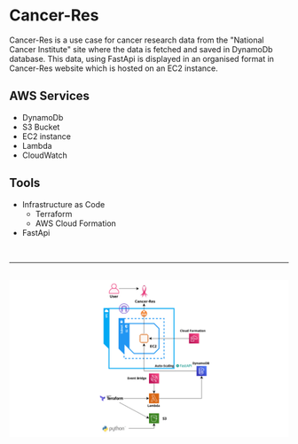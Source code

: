 # Cancer-Res
Cancer-Res is a use case for cancer research data from the "National Cancer Institute" site where the data is fetched and saved in DynamoDb database. This data, using FastApi is displayed in an organised format in Cancer-Res website which is hosted on an EC2 instance.

## AWS Services 
- DynamoDb
- S3 Bucket
- EC2 instance 
- Lambda
- CloudWatch

## Tools
- Infrastructure as Code
  - Terraform
  - AWS Cloud Formation
- FastApi



</br>


------------------------------------
</br>



<img src="image.png"  width="650"/>